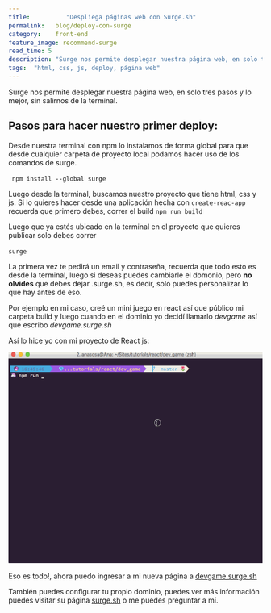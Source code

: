 ```yaml
---
title:  		"Despliega páginas web con Surge.sh"
permalink: 	 blog/deploy-con-surge
category:    front-end
feature_image: recommend-surge
read_time: 5
description: "Surge nos permite desplegar nuestra página web, en solo tres pasos y lo mejor, sin salirnos de la terminal. Aquí te enseñaré como hacerlo"
tags:  "html, css, js, deploy, página web"
---
```


Surge nos permite desplegar nuestra página web, en solo tres pasos y lo mejor, sin salirnos de la terminal.

## Pasos para hacer nuestro primer deploy:
Desde nuestra terminal con npm lo instalamos de forma global para que desde cualquier carpeta de proyecto local podamos hacer uso de los comandos de surge.

` npm install --global surge`

Luego desde la terminal, buscamos nuestro proyecto que tiene html, css y js. Si lo quieres hacer desde una aplicación hecha con `create-reac-app` recuerda que primero debes, correr el build `npm run build`

Luego que ya estés ubicado en la terminal en el proyecto que quieres publicar solo debes correr

`surge`

La primera vez te pedirá un email y contraseña, recuerda que todo esto es desde la terminal, luego si deseas puedes cambiarle el domonio, pero **no olvides** que debes dejar .surge.sh, es decir, solo puedes personalizar lo que hay antes de eso.

Por ejemplo en mi caso, creé un mini juego en react así que público mi carpeta build y luego cuando en el dominio yo decidí llamarlo *devgame* así que escribo *devgame.surge.sh*

Así lo hice yo con mi proyecto de React js:

![react js deploy surge anamariasosa](/assets/img/posts/deploySurge.gif)

Eso es todo!, ahora puedo ingresar a mi nueva página a [devgame.surge.sh](http://devgame.surge.sh)


También puedes configurar tu propio dominio, puedes ver más información puedes visitar su página [surge.sh](https://surge.sh/) o me puedes preguntar a mí.

